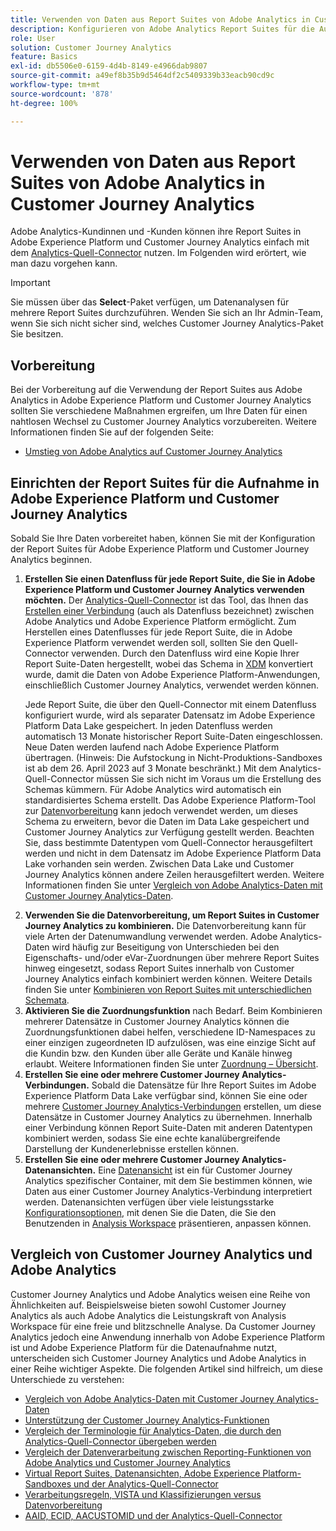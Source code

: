 ```yaml
---
title: Verwenden von Daten aus Report Suites von Adobe Analytics in Customer Journey Analytics
description: Konfigurieren von Adobe Analytics Report Suites für die Aufnahme in Adobe Experience Platform und Customer Journey Analytics
role: User
solution: Customer Journey Analytics
feature: Basics
exl-id: db5506e0-6159-4d4b-8149-e4966dab9807
source-git-commit: a49ef8b35b9d5464df2c5409339b33eacb90cd9c
workflow-type: tm+mt
source-wordcount: '878'
ht-degree: 100%

---
```


# Verwenden von Daten aus Report Suites von Adobe Analytics in Customer Journey Analytics

Adobe Analytics-Kundinnen und -Kunden können ihre Report Suites in Adobe Experience Platform und Customer Journey Analytics einfach mit dem [Analytics-Quell-Connector](https://experienceleague.adobe.com/docs/experience-platform/sources/connectors/adobe-applications/analytics.html?lang=de) nutzen. Im Folgenden wird erörtert, wie man dazu vorgehen kann.

>[!IMPORTANT]
>
>Sie müssen über das **Select**-Paket verfügen, um Datenanalysen für mehrere Report Suites durchzuführen. Wenden Sie sich an Ihr Admin-Team, wenn Sie sich nicht sicher sind, welches Customer Journey Analytics-Paket Sie besitzen.

## Vorbereitung

Bei der Vorbereitung auf die Verwendung der Report Suites aus Adobe Analytics in Adobe Experience Platform und Customer Journey Analytics sollten Sie verschiedene Maßnahmen ergreifen, um Ihre Daten für einen nahtlosen Wechsel zu Customer Journey Analytics vorzubereiten. Weitere Informationen finden Sie auf der folgenden Seite:

* [Umstieg von Adobe Analytics auf Customer Journey Analytics](/help/getting-started/aa-to-cja.md)

## Einrichten der Report Suites für die Aufnahme in Adobe Experience Platform und Customer Journey Analytics

Sobald Sie Ihre Daten vorbereitet haben, können Sie mit der Konfiguration der Report Suites für Adobe Experience Platform und Customer Journey Analytics beginnen.

1. **Erstellen Sie einen Datenfluss für jede Report Suite, die Sie in Adobe Experience Platform und Customer Journey Analytics verwenden möchten.** Der [Analytics-Quell-Connector](https://experienceleague.adobe.com/docs/experience-platform/sources/connectors/adobe-applications/analytics.html?lang=de) ist das Tool, das Ihnen das [Erstellen einer Verbindung](/help/connections/create-connection.md) (auch als Datenfluss bezeichnet) zwischen Adobe Analytics und Adobe Experience Platform ermöglicht. Zum Herstellen eines Datenflusses für jede Report Suite, die in Adobe Experience Platform verwendet werden soll, sollten Sie den Quell-Connector verwenden. Durch den Datenfluss wird eine Kopie Ihrer Report Suite-Daten hergestellt, wobei das Schema in [XDM](https://experienceleague.adobe.com/docs/platform-learn/tutorials/schemas/schemas-and-experience-data-model.html?lang=de) konvertiert wurde, damit die Daten von Adobe Experience Platform-Anwendungen, einschließlich Customer Journey Analytics, verwendet werden können.<p>Jede Report Suite, die über den Quell-Connector mit einem Datenfluss konfiguriert wurde, wird als separater Datensatz im Adobe Experience Platform Data Lake gespeichert. In jeden Datenfluss werden automatisch 13 Monate historischer Report Suite-Daten eingeschlossen. Neue Daten werden laufend nach Adobe Experience Platform übertragen. (Hinweis: Die Aufstockung in Nicht-Produktions-Sandboxes ist ab dem 26. April 2023 auf 3 Monate beschränkt.) Mit dem Analytics-Quell-Connector müssen Sie sich nicht im Voraus um die Erstellung des Schemas kümmern. Für Adobe Analytics wird automatisch ein standardisiertes Schema erstellt. Das Adobe Experience Platform-Tool zur [Datenvorbereitung](https://experienceleague.adobe.com/docs/experience-platform/data-prep/home.html?lang=de) kann jedoch verwendet werden, um dieses Schema zu erweitern, bevor die Daten im Data Lake gespeichert und Customer Journey Analytics zur Verfügung gestellt werden. Beachten Sie, dass bestimmte Datentypen vom Quell-Connector herausgefiltert werden und nicht in dem Datensatz im Adobe Experience Platform Data Lake vorhanden sein werden. Zwischen Data Lake und Customer Journey Analytics können andere Zeilen herausgefiltert werden. Weitere Informationen finden Sie unter [Vergleich von Adobe Analytics-Daten mit Customer Journey Analytics-Daten](/help/troubleshooting/compare.md).
1. **Verwenden Sie die Datenvorbereitung, um Report Suites in Customer Journey Analytics zu kombinieren.** Die Datenvorbereitung kann für viele Arten der Datenumwandlung verwendet werden. Adobe Analytics-Daten wird häufig zur Beseitigung von Unterschieden bei den Eigenschafts- und/oder eVar-Zuordnungen über mehrere Report Suites hinweg eingesetzt, sodass Report Suites innerhalb von Customer Journey Analytics einfach kombiniert werden können. Weitere Details finden Sie unter [Kombinieren von Report Suites mit unterschiedlichen Schemata](/help/use-cases/aa-data/combine-report-suites.md).
1. **Aktivieren Sie die Zuordnungsfunktion** nach Bedarf. Beim Kombinieren mehrerer Datensätze in Customer Journey Analytics können die Zuordnungsfunktionen dabei helfen, verschiedene ID-Namespaces zu einer einzigen zugeordneten ID aufzulösen, was eine einzige Sicht auf die Kundin bzw. den Kunden über alle Geräte und Kanäle hinweg erlaubt. Weitere Informationen finden Sie unter [Zuordnung – Übersicht](../../stitching/overview.md).
1. **Erstellen Sie eine oder mehrere Customer Journey Analytics-Verbindungen.** Sobald die Datensätze für Ihre Report Suites im Adobe Experience Platform Data Lake verfügbar sind, können Sie eine oder mehrere [Customer Journey Analytics-Verbindungen](/help/connections/overview.md) erstellen, um diese Datensätze in Customer Journey Analytics zu übernehmen. Innerhalb einer Verbindung können Report Suite-Daten mit anderen Datentypen kombiniert werden, sodass Sie eine echte kanalübergreifende Darstellung der Kundenerlebnisse erstellen können.
1. **Erstellen Sie eine oder mehrere Customer Journey Analytics-Datenansichten.** Eine [Datenansicht](/help/data-views/data-views.md) ist ein für Customer Journey Analytics spezifischer Container, mit dem Sie bestimmen können, wie Daten aus einer Customer Journey Analytics-Verbindung interpretiert werden. Datenansichten verfügen über viele leistungsstarke [Konfigurationsoptionen](/help/data-views/create-dataview.md), mit denen Sie die Daten, die Sie den Benutzenden in [Analysis Workspace](/help/analysis-workspace/home.md) präsentieren, anpassen können.

## Vergleich von Customer Journey Analytics und Adobe Analytics

Customer Journey Analytics und Adobe Analytics weisen eine Reihe von Ähnlichkeiten auf. Beispielsweise bieten sowohl Customer Journey Analytics als auch Adobe Analytics die Leistungskraft von Analysis Workspace für eine freie und blitzschnelle Analyse. Da Customer Journey Analytics jedoch eine Anwendung innerhalb von Adobe Experience Platform ist und Adobe Experience Platform für die Datenaufnahme nutzt, unterscheiden sich Customer Journey Analytics und Adobe Analytics in einer Reihe wichtiger Aspekte. Die folgenden Artikel sind hilfreich, um diese Unterschiede zu verstehen:

* [Vergleich von Adobe Analytics-Daten mit Customer Journey Analytics-Daten](/help/troubleshooting/compare.md)
* [Unterstützung der Customer Journey Analytics-Funktionen](/help/getting-started/aa-vs-cja/cja-aa.md)
* [Vergleich der Terminologie für Analytics-Daten, die durch den Analytics-Quell-Connector übergeben werden](/help/getting-started/aa-vs-cja/terminology.md)
* [Vergleich der Datenverarbeitung zwischen Reporting-Funktionen von Adobe Analytics und Customer Journey Analytics](/help/getting-started/aa-vs-cja/data-processing-comparisons.md)
* [Virtual Report Suites, Datenansichten, Adobe Experience Platform-Sandboxes und der Analytics-Quell-Connector](/help/getting-started/aa-vs-cja/vrs-dataview-sandbox-adc.md)
* [Verarbeitungsregeln, VISTA und Klassifizierungen versus Datenvorbereitung](/help/getting-started/aa-vs-cja/pr-vista-dataprep.md)
* [AAID, ECID, AACUSTOMID und der Analytics-Quell-Connector](/help/getting-started/aa-vs-cja/aaid-ecid-adc.md)
